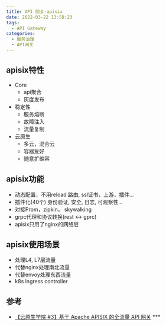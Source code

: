 ```yaml
---
title: API 网关-apisix
date: 2022-03-22 13:58:23
tags:
  - API Gateway
categories: 
  - 服务治理
  - API网关    
---
```


<p></p>
<!-- more -->

## apisix特性
+ Core
  + api聚合
  + 灰度发布
+ 稳定性
  + 服务熔断
  + 故障注入
  + 流量复制
+ 云原生
  + 多云，混合云
  + 容器友好
  + 随意扩缩容

## apisix功能
+ 动态配置，不用reload
  路由, ssl证书，上游，插件...
+ 插件化(40个)
  身份验证, 安全, 日志, 可观察性...  
+ 对接Prom，zipkin， skywalking
+ grpc代理和协议转换(rest <-> gprc)
+ apisix只用了nginx的网络层

## apisix使用场景

+ 处理L4, L7层流量
+ 代替nginx处理南北流量
+ 代替envoy处理东西流量
+ k8s ingress controller

## 参考
+ [【云原生学院 #3】基于 Apache APISIX 的全流量 API 网关](https://www.bilibili.com/video/BV1Gt4y1q7qC?vd_source=f6e8c1128f9f264c5ab8d9411a644036) ***

